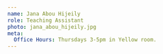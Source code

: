 ```yaml
---
name: Jana Abou Hijeily
role: Teaching Assistant
photo: jana_abou_hijeily.jpg
meta:
  Office Hours: Thursdays 3-5pm in Yellow room.
---
```

